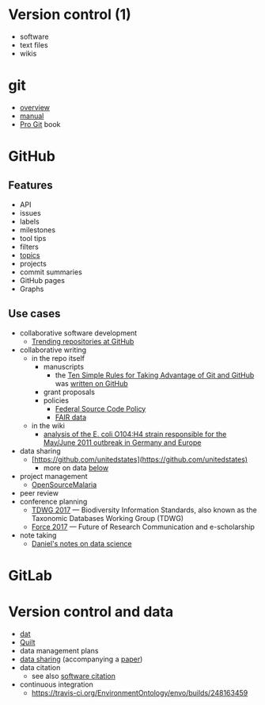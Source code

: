 # Version control (1)

- software
- text files
- wikis

# git

* [overview](http://rogerdudler.github.io/git-guide/)
* [manual](https://git-scm.com/docs/user-manual.html)
* [Pro Git](https://git-scm.com/book/en/v2) book

# GitHub


## Features

- API
- issues
- labels
- milestones
- tool tips
- filters
- [topics](https://github.com/search?q=topic%3Agit)
- projects
- commit summaries
- GitHub pages
- Graphs

## Use cases

- collaborative software development
  - [Trending repositories at GitHub](https://github.com/trending)
- collaborative writing
  - in the repo itself
    - manuscripts
      - the [Ten Simple Rules for Taking Advantage of Git and GitHub](http://doi.org/10.1371/journal.pcbi.1004668) was [written on GitHub](https://github.com/Daniel-Mietchen/github-paper)
    - grant proposals
    - policies
      - [Federal Source Code Policy](https://sourcecode.cio.gov/)
      - [FAIR data ](https://github.com/FAIR-Data-EG/consultation)
  - in the wiki
    - [analysis of the E. coli O104:H4 strain responsible for the May/June 2011 outbreak in Germany and Europe](https://github.com/ehec-outbreak-crowdsourced/BGI-data-analysis/wiki)
- data sharing
  - [https://github.com/unitedstates](https://github.com/unitedstates)
    - more on data [below](https://github.com/UVA-DSI/git-intro/blob/master/usage-examples.md#version-control-and-data)
- project management
  - [OpenSourceMalaria](https://github.com/OpenSourceMalaria)
- peer review
- conference planning
  - [TDWG 2017](https://tdwg.github.io/conferences/2017/call-for-abstracts/instructions/) &mdash; Biodiversity Information Standards, also known as the Taxonomic Databases Working Group (TDWG)
  - [Force 2017](https://github.com/force11/force2017) &mdash; Future of Research Communication and e-scholarship
- note taking
  - [Daniel's notes on data science](https://github.com/Daniel-Mietchen/datascience/)

# GitLab


# Version control and data

- [dat](https://datproject.org/)
- [Quilt](https://github.com/Daniel-Mietchen/ideas/issues/242)
- data management plans
- [data sharing](https://github.com/bw4sz/Occupy/blob/master/InputData/ObservedData.csv) (accompanying a [paper](https://doi.org/10.1016/j.fooweb.2017.05.002))
- data citation
  - see also [software citation]()
- continuous integration
  - https://travis-ci.org/EnvironmentOntology/envo/builds/248163459

